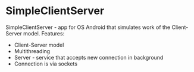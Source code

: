 # SimpleClientServer
SimpleClientServer - app for OS Android that simulates work of the Client-Server model. 
Features:
- Client-Server model
- Multithreading
- Server - service that accepts new connection in background
- Connection is via sockets
